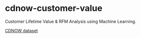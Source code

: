 # cdnow-customer-value

Customer Lifetime Value & RFM Analysis using Machine Learning.

[CDNOW dataset](https://www.kaggle.com/datasets/woody123/cdnow-dataset)